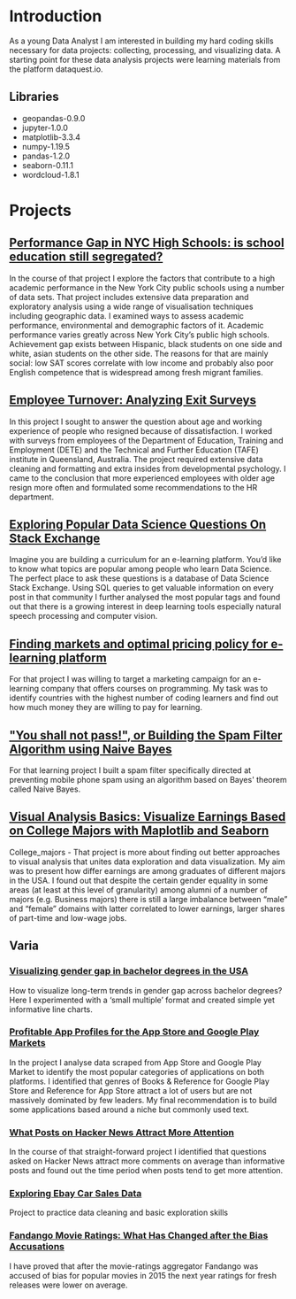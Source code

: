 # Introduction

As a young Data Analyst I am interested in building my hard coding skills necessary for data projects: collecting, processing, and visualizing data. A starting point for these data analysis projects were learning materials from the platform dataquest.io.


## Libraries 

 - geopandas-0.9.0
 - jupyter-1.0.0
 - matplotlib-3.3.4
 - numpy-1.19.5
 - pandas-1.2.0
 - seaborn-0.11.1
 - wordcloud-1.8.1

# Projects
## [Performance Gap in NYC High Schools: is school education still segregated?](https://github.com/kafka-polka-dot/jupyter_projects/blob/main/SAT_scores/SAT_scores_analysis.ipynb)
In the course of that project I explore the factors that contribute to a high academic performance in the New York City public schools using a number of  data sets. That project includes extensive data preparation and exploratory analysis using a wide range of visualisation techniques including geographic data. 
I examined ways to assess academic performance, environmental and demographic factors of it. Academic performance varies greatly across New York City’s public high schools. Achievement gap exists between Hispanic, black students on one side and white, asian students on the other side. The reasons for that are mainly social: low SAT scores correlate with low income and probably also poor English competence that is widespread among fresh migrant families.

## [Employee Turnover: Analyzing Exit Surveys](https://github.com/kafka-polka-dot/jupyter_projects/tree/main/exit_surveys)
In this project  I sought to answer the question about age and working experience of people who resigned because of dissatisfaction. I worked with surveys from employees of the Department of Education, Training and Employment (DETE) and the Technical and Further Education (TAFE) institute in Queensland, Australia. The project required extensive data cleaning and formatting and extra insides from developmental psychology.
I came to the conclusion that more experienced employees with older age resign more often and formulated some recommendations to the HR department.


## [Exploring Popular Data Science Questions On Stack Exchange](https://github.com/kafka-polka-dot/jupyter_projects/blob/main/ds_questions/ds_questions.ipynb)
Imagine you are building a curriculum for an e-learning platform. You’d like to know what topics  are popular among people who learn Data Science. The perfect place to ask these questions is a database of Data Science Stack Exchange. Using SQL queries to get valuable information on every post in that community I further analysed the most popular tags and found out that there is a  growing interest in deep learning tools especially natural speech processing and computer vision.

## [Finding markets and optimal pricing policy for e-learning platform](https://github.com/kafka-polka-dot/jupyter_projects/blob/main/ds_questions/target.ipynb)
For that project I was willing to target a marketing campaign for an e-learning company that offers courses on programming. My task was to identify countries with the highest number of coding learners and find out how much money they are willing to pay for learning. 

## ["You shall not pass!", or Building the Spam Filter Algorithm using Naive Bayes](https://github.com/kafka-polka-dot/jupyter_projects/blob/main/spam_filter/filter_bayes.ipynb)
For that learning project I built a spam filter specifically directed at preventing mobile phone spam using an algorithm based on Bayes' theorem called Naive Bayes.

## [Visual Analysis Basics: Visualize Earnings Based on College Majors with Maplotlib and Seaborn](https://github.com/kafka-polka-dot/jupyter_projects/blob/main/visualize_majors/College_majors.ipynb)
College_majors - That project is more about finding out better approaches to visual analysis that unites data exploration and data visualization. My aim was to present how differ earnings are among graduates of different majors in the USA. I found out that despite the certain gender equality in some areas (at least at this level of granularity) among alumni of a number of majors (e.g. Business majors) there is still a large imbalance between “male” and “female” domains with latter correlated to lower earnings, larger shares of part-time and low-wage jobs.

## Varia

### [Visualizing gender gap in bachelor degrees in the USA](https://github.com/kafka-polka-dot/jupyter_projects/tree/main/gender_gap_bachelors)
How to visualize long-term trends in gender gap across bachelor degrees? Here I experimented with a ‘small multiple’ format and created simple yet informative line charts.

### [Profitable App Profiles for the App Store and Google Play Markets](https://github.com/kafka-polka-dot/jupyter_projects/blob/main/app_stats/app_market.ipynb)
In the project I analyse data scraped from App Store and Google Play Market to identify the most popular categories of applications on both platforms. I identified that genres of Books & Reference for Google Play Store and Reference for App Store attract a lot of users but are not massively dominated by few leaders. My final recommendation is to build some applications based around a niche but commonly used text.

### [What Posts on Hacker News Attract More Attention](https://github.com/kafka-polka-dot/jupyter_projects/blob/main/hacker_news/hacker_news.ipynb)
In the course of that straight-forward project I identified that questions asked on Hacker News attract more comments on average than informative posts and found out the time period when posts tend to get more attention.

### [Exploring Ebay Car Sales Data](https://github.com/kafka-polka-dot/jupyter_projects/blob/main/ebay_cars/Autos.ipynb)
Project to practice data cleaning and basic exploration skills

### [Fandango Movie Ratings: What Has Changed after the Bias Accusations](https://github.com/kafka-polka-dot/jupyter_projects/blob/main/Fandango/fandango_ratings.ipynb)
I have proved that after the movie-ratings aggregator Fandango was accused of bias for popular movies in 2015 the next year ratings for fresh releases were lower on average.

